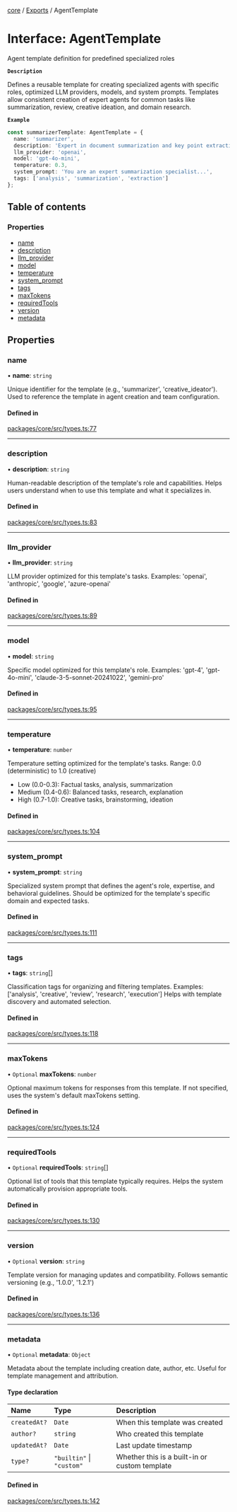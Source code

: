 <!-- 
 ⚠️  AUTO-GENERATED FILE - DO NOT EDIT MANUALLY
 This file is automatically generated by scripts/docs-generator.js
 To make changes, edit the source TypeScript files or update the generator script
-->

[core](../../) / [Exports](../modules) / AgentTemplate

# Interface: AgentTemplate

Agent template definition for predefined specialized roles

**`Description`**

Defines a reusable template for creating specialized agents with specific roles,
optimized LLM providers, models, and system prompts. Templates allow consistent
creation of expert agents for common tasks like summarization, review,
creative ideation, and domain research.

**`Example`**

```typescript
const summarizerTemplate: AgentTemplate = {
  name: 'summarizer',
  description: 'Expert in document summarization and key point extraction',
  llm_provider: 'openai',
  model: 'gpt-4o-mini',
  temperature: 0.3,
  system_prompt: 'You are an expert summarization specialist...',
  tags: ['analysis', 'summarization', 'extraction']
};
```

## Table of contents

### Properties

- [name](AgentTemplate#name)
- [description](AgentTemplate#description)
- [llm\_provider](AgentTemplate#llm_provider)
- [model](AgentTemplate#model)
- [temperature](AgentTemplate#temperature)
- [system\_prompt](AgentTemplate#system_prompt)
- [tags](AgentTemplate#tags)
- [maxTokens](AgentTemplate#maxtokens)
- [requiredTools](AgentTemplate#requiredtools)
- [version](AgentTemplate#version)
- [metadata](AgentTemplate#metadata)

## Properties

### name

• **name**: `string`

Unique identifier for the template (e.g., 'summarizer', 'creative_ideator').
Used to reference the template in agent creation and team configuration.

#### Defined in

[packages/core/src/types.ts:77](https://github.com/woojubb/robota/blob/0afecc12922d97d2c8ac7599fd937e359f3be1c5/packages/core/src/types.ts#L77)

___

### description

• **description**: `string`

Human-readable description of the template's role and capabilities.
Helps users understand when to use this template and what it specializes in.

#### Defined in

[packages/core/src/types.ts:83](https://github.com/woojubb/robota/blob/0afecc12922d97d2c8ac7599fd937e359f3be1c5/packages/core/src/types.ts#L83)

___

### llm\_provider

• **llm\_provider**: `string`

LLM provider optimized for this template's tasks.
Examples: 'openai', 'anthropic', 'google', 'azure-openai'

#### Defined in

[packages/core/src/types.ts:89](https://github.com/woojubb/robota/blob/0afecc12922d97d2c8ac7599fd937e359f3be1c5/packages/core/src/types.ts#L89)

___

### model

• **model**: `string`

Specific model optimized for this template's role.
Examples: 'gpt-4', 'gpt-4o-mini', 'claude-3-5-sonnet-20241022', 'gemini-pro'

#### Defined in

[packages/core/src/types.ts:95](https://github.com/woojubb/robota/blob/0afecc12922d97d2c8ac7599fd937e359f3be1c5/packages/core/src/types.ts#L95)

___

### temperature

• **temperature**: `number`

Temperature setting optimized for the template's tasks.
Range: 0.0 (deterministic) to 1.0 (creative)
- Low (0.0-0.3): Factual tasks, analysis, summarization
- Medium (0.4-0.6): Balanced tasks, research, explanation
- High (0.7-1.0): Creative tasks, brainstorming, ideation

#### Defined in

[packages/core/src/types.ts:104](https://github.com/woojubb/robota/blob/0afecc12922d97d2c8ac7599fd937e359f3be1c5/packages/core/src/types.ts#L104)

___

### system\_prompt

• **system\_prompt**: `string`

Specialized system prompt that defines the agent's role, expertise,
and behavioral guidelines. Should be optimized for the template's
specific domain and expected tasks.

#### Defined in

[packages/core/src/types.ts:111](https://github.com/woojubb/robota/blob/0afecc12922d97d2c8ac7599fd937e359f3be1c5/packages/core/src/types.ts#L111)

___

### tags

• **tags**: `string`[]

Classification tags for organizing and filtering templates.
Examples: ['analysis', 'creative', 'review', 'research', 'execution']
Helps with template discovery and automated selection.

#### Defined in

[packages/core/src/types.ts:118](https://github.com/woojubb/robota/blob/0afecc12922d97d2c8ac7599fd937e359f3be1c5/packages/core/src/types.ts#L118)

___

### maxTokens

• `Optional` **maxTokens**: `number`

Optional maximum tokens for responses from this template.
If not specified, uses the system's default maxTokens setting.

#### Defined in

[packages/core/src/types.ts:124](https://github.com/woojubb/robota/blob/0afecc12922d97d2c8ac7599fd937e359f3be1c5/packages/core/src/types.ts#L124)

___

### requiredTools

• `Optional` **requiredTools**: `string`[]

Optional list of tools that this template typically requires.
Helps the system automatically provision appropriate tools.

#### Defined in

[packages/core/src/types.ts:130](https://github.com/woojubb/robota/blob/0afecc12922d97d2c8ac7599fd937e359f3be1c5/packages/core/src/types.ts#L130)

___

### version

• `Optional` **version**: `string`

Template version for managing updates and compatibility.
Follows semantic versioning (e.g., '1.0.0', '1.2.1')

#### Defined in

[packages/core/src/types.ts:136](https://github.com/woojubb/robota/blob/0afecc12922d97d2c8ac7599fd937e359f3be1c5/packages/core/src/types.ts#L136)

___

### metadata

• `Optional` **metadata**: `Object`

Metadata about the template including creation date, author, etc.
Useful for template management and attribution.

#### Type declaration

| Name | Type | Description |
| :------ | :------ | :------ |
| `createdAt?` | `Date` | When this template was created |
| `author?` | `string` | Who created this template |
| `updatedAt?` | `Date` | Last update timestamp |
| `type?` | ``"builtin"`` \| ``"custom"`` | Whether this is a built-in or custom template |

#### Defined in

[packages/core/src/types.ts:142](https://github.com/woojubb/robota/blob/0afecc12922d97d2c8ac7599fd937e359f3be1c5/packages/core/src/types.ts#L142)
